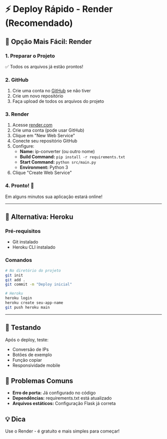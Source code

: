 # ⚡ Deploy Rápido - Render (Recomendado)

## 🎯 Opção Mais Fácil: Render

### 1. Preparar o Projeto
✅ Todos os arquivos já estão prontos!

### 2. GitHub
1. Crie uma conta no [GitHub](https://github.com) se não tiver
2. Crie um novo repositório
3. Faça upload de todos os arquivos do projeto

### 3. Render
1. Acesse [render.com](https://render.com)
2. Crie uma conta (pode usar GitHub)
3. Clique em "New Web Service"
4. Conecte seu repositório GitHub
5. Configure:
   - **Name:** ip-converter (ou outro nome)
   - **Build Command:** `pip install -r requirements.txt`
   - **Start Command:** `python src/main.py`
   - **Environment:** Python 3
6. Clique "Create Web Service"

### 4. Pronto! 🎉
Em alguns minutos sua aplicação estará online!

---

## 🚀 Alternativa: Heroku

### Pré-requisitos
- Git instalado
- Heroku CLI instalado

### Comandos
```bash
# No diretório do projeto
git init
git add .
git commit -m "Deploy inicial"

# Heroku
heroku login
heroku create seu-app-name
git push heroku main
```

---

## 📱 Testando
Após o deploy, teste:
- Conversão de IPs
- Botões de exemplo
- Função copiar
- Responsividade mobile

## 🔧 Problemas Comuns
- **Erro de porta:** Já configurado no código
- **Dependências:** requirements.txt está atualizado
- **Arquivos estáticos:** Configuração Flask já correta

## 💡 Dica
Use o Render - é gratuito e mais simples para começar!

